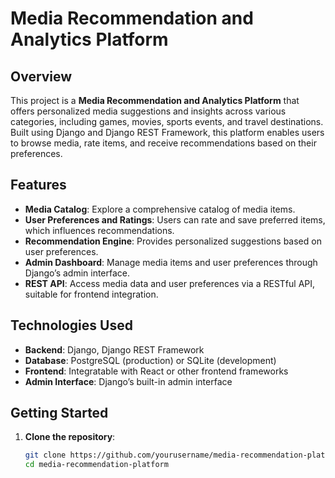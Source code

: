 # Media Recommendation and Analytics Platform

## Overview

This project is a **Media Recommendation and Analytics Platform** that offers personalized media suggestions and insights across various categories, including games, movies, sports events, and travel destinations. Built using Django and Django REST Framework, this platform enables users to browse media, rate items, and receive recommendations based on their preferences.

## Features

- **Media Catalog**: Explore a comprehensive catalog of media items.
- **User Preferences and Ratings**: Users can rate and save preferred items, which influences recommendations.
- **Recommendation Engine**: Provides personalized suggestions based on user preferences.
- **Admin Dashboard**: Manage media items and user preferences through Django’s admin interface.
- **REST API**: Access media data and user preferences via a RESTful API, suitable for frontend integration.

## Technologies Used

- **Backend**: Django, Django REST Framework
- **Database**: PostgreSQL (production) or SQLite (development)
- **Frontend**: Integratable with React or other frontend frameworks
- **Admin Interface**: Django’s built-in admin interface

## Getting Started

1. **Clone the repository**:
   ```bash
   git clone https://github.com/yourusername/media-recommendation-platform.git
   cd media-recommendation-platform
